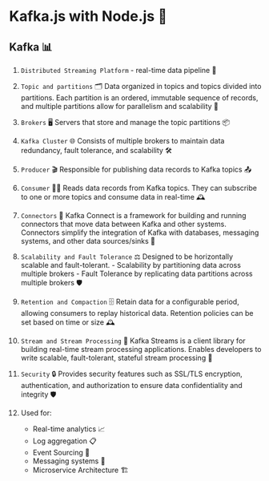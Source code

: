 # Kafka.js with Node.js 🚀

## Kafka 📊

1. `Distributed Streaming Platform` - real-time data pipeline 🌊
2. `Topic and partitions` 🗂️
   Data organized in topics and topics divided into partitions. Each partition is an ordered, immutable sequence of records, and multiple partitions allow for parallelism and scalability 🔄

3. `Brokers` 🖥️
   Servers that store and manage the topic partitions 📦
4. `Kafka Cluster` 🌐
   Consists of multiple brokers to maintain data redundancy, fault tolerance, and scalability 🛠️
5. `Producer` 🎬
   Responsible for publishing data records to Kafka topics 📤
6. `Consumer` 🧑‍💼
   Reads data records from Kafka topics. They can subscribe to one or more topics and consume data in real-time 🕰️
7. `Connectors` 🔗
   Kafka Connect is a framework for building and running connectors that move data between Kafka and other systems. Connectors simplify the integration of Kafka with databases, messaging systems, and other data sources/sinks 🔄
8. `Scalability and Fault Tolerance` ⚖️
   Designed to be horizontally scalable and fault-tolerant. - Scalability by partitioning data across multiple brokers - Fault Tolerance by replicating data partitions across multiple brokers 🛡️
9. `Retention and Compaction` 🗄️
   Retain data for a configurable period, allowing consumers to replay historical data. Retention policies can be set based on time or size 🕰️
10. `Stream and Stream Processing` 🌊
    Kafka Streams is a client library for building real-time stream processing applications. Enables developers to write scalable, fault-tolerant, stateful stream processing 🌊
11. `Security` 🔒
    Provides security features such as SSL/TLS encryption, authentication, and authorization to ensure data confidentiality and integrity 🛡️

12. Used for:
    - Real-time analytics 📈
    - Log aggregation 📋
    - Event Sourcing 📜
    - Messaging systems 💌
    - Microservice Architecture 🏗️
